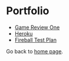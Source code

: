 # Portfolio

* [Game Review One](game_review_one.md)
* [Heroku](Heroku.md)
* [Fireball Test Plan](FireballTestPlan.md)

Go back to [home page](index.md).
